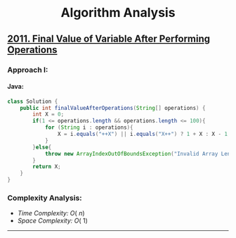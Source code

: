 <br>
<h1 align="center">Algorithm Analysis</h1>

## [2011. Final Value of Variable After Performing Operations](https://leetcode.com/problems/final-value-of-variable-after-performing-operations/)

### Approach I:

#### Java:
```java
class Solution {
    public int finalValueAfterOperations(String[] operations) {
        int X = 0;
        if(1 <= operations.length && operations.length <= 100){
            for (String i : operations){
                X = i.equals("++X") || i.equals("X++") ? 1 + X : X - 1;
            }
        }else{
            throw new ArrayIndexOutOfBoundsException("Invalid Array Length, should be less than 100");
        }
        return X;
    }
}
```

[//]: # (#### Go:)

[//]: # (```go)

[//]: # (func solution&#40;&#41; {)

[//]: # ()
[//]: # (})

[//]: # (```)

### Complexity Analysis:

- *Time Complexity:* $O(\ n)$
- *Space Complexity:* $O(\ 1)$


---


